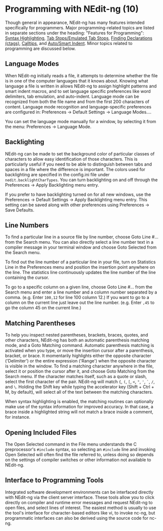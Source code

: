 # Programming with NEdit-ng (10)

Though general in appearance, NEdit-ng has many features intended
specifically for programmers. Major programming-related topics are
listed in separate sections under the heading: "Features for
Programming": [Syntax Highlighting](13.md), [Tab Stops/Emulated Tab
Stops](11.md), [Finding Declarations (ctags)](14.md), [Calltips](15.md), and
[Auto/Smart Indent](12.md). Minor topics related to programming are
discussed below.

## Language Modes

When NEdit-ng initially reads a file, it attempts to determine whether
the file is in one of the computer languages that it knows about.
Knowing what language a file is written in allows NEdit-ng to assign
highlight patterns and smart indent macros, and to set language specific
preferences like word delimiters, tab emulation, and auto-indent.
Language mode can be recognized from both the file name and from the
first 200 characters of content. Language mode recognition and
language-specific preferences are configured in: Preferences &rarr;
Default Settings &rarr; Language Modes....

You can set the language mode manually for a window, by selecting it
from the menu: Preferences &rarr; Language Mode.

## Backlighting

NEdit-ng can be made to set the background color of particular classes
of characters to allow easy identification of those characters. This is
particularly useful if you need to be able to distinguish between tabs
and spaces in a file where the difference is important. The colors used
for backlighting are specified in the config.ini file under
`nedit.backlightCharTypes`. You can turn backlighting on and off through
the Preferences &rarr; Apply Backlighting menu entry.

If you prefer to have backlighting turned on for all new windows, use
the Preferences &rarr; Default Settings &rarr; Apply Backlighting menu
entry. This setting can be saved along with other preferences using
Preferences &rarr; Save Defaults.

## Line Numbers

To find a particular line in a source file by line number, choose Goto
Line \#... from the Search menu. You can also directly select a line
number text in a compiler message in your terminal window and choose
Goto Selected from the Search menu.

To find out the line number of a particular line in your file, turn on
Statistics Line in the Preferences menu and position the insertion point
anywhere on the line. The statistics line continuously updates the line
number of the line containing the cursor.

To go to a specific column on a given line, choose Goto Line \#... from
the Search menu and enter a line number and a column number separated by
a comma. (e.g. Enter `100,12` for line 100 column 12.) If you want to go
to a column on the current line just leave out the line number. (e.g.
Enter `,45` to go the column 45 on the current line.)

## Matching Parentheses

To help you inspect nested parentheses, brackets, braces, quotes, and
other characters, NEdit-ng has both an automatic parenthesis matching
mode, and a Goto Matching command. Automatic parenthesis matching is
activated when you type, or move the insertion cursor after a
parenthesis, bracket, or brace. It momentarily highlights either the
opposite character ('Delimiter') or the entire expression ('Range') when
the opposite character is visible in the window. To find a matching
character anywhere in the file, select it or position the cursor after
it, and choose Goto Matching from the Search menu. If the character
matches itself, such as a quote or slash, select the first character of
the pair. NEdit-ng will match `{`, `(`, `[`, `<`, `"`, `'`, `` ` ``,
`/`, and `\`. Holding the Shift key while typing the accelerator key
(Shift + Ctrl + M, by default), will select all of the text between the
matching characters.

When syntax highlighting is enabled, the matching routines can
optionally make use of the syntax information for improved accuracy. In
that case, a brace inside a highlighted string will not match a brace
inside a comment, for instance.

## Opening Included Files

The Open Selected command in the File menu understands the C
preprocessor's `#include` syntax, so selecting an `#include` line and
invoking Open Selected will often find the file referred to, unless
doing so depends on the settings of compiler switches or other
information not available to NEdit-ng.

## Interface to Programming Tools

Integrated software development environments can be interfaced directly
with NEdit-ng via the client server interface. These tools allow you to
click directly on compiler and runtime error messages and request
NEdit-ng to open files, and select lines of interest. The easiest method
is usually to use the tool's interface for character-based editors like
vi, to invoke nc-ng, but programmatic interfaces can also be derived
using the source code for nc-ng.

